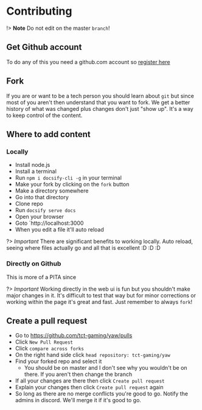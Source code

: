 # Contributing
!> **Note** Do not edit on the master `branch`!

## Get Github account
To do any of this you need a github.com account so [register here](https://github.com/join)

## Fork
If you are or want to be a tech person you should learn about `git` but since most of you aren't then understand that you want to fork. We get a better history of what was changed plus changes don't just "show up". It's a way to keep control of the content.

## Where to add content
### Locally
* Install node.js
* Install a terminal
* Run `npm i docsify-cli -g` in your terminal
* Make your fork by clicking on the `fork` button
* Make a directory somewhere
* Go into that directory
* Clone repo
* Run `docsify serve docs`
* Open your browser
* Goto `http://localhost:3000
* When you edit a file it'll auto reload

?> *Important* There are significant benefits to working locally. Auto reload, seeing where files actually go and all that is excellent :D :D :D 

### Directly on Github
This is more of a PITA since 

?> *Important* Working directly in the web ui is fun but you shouldn't make major changes in it. It's difficult to test that way but for minor corrections or working within the page it's great and fast. Just remember to always `fork`!

## Create a pull request
* Go to https://github.com/tct-gaming/yaw/pulls
* Click `New Pull Request`
* Click `compare across forks`
* On the right hand side click `head repository: tct-gaming/yaw`
* Find your forked repo and select it
  * You should be on master and I don't see why you wouldn't be on there. If you aren't then change the branch
* If all your changes are there then click `Create pull request`
* Explain your changes then click `Create pull request` again
* So long as there are no merge conflicts you're good to go. Notify the admins in discord. We'll merge it if it's good to go.

